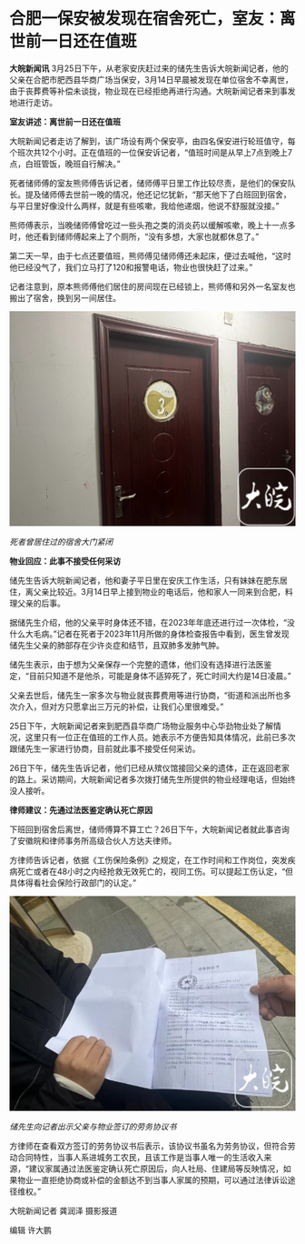 # 合肥一保安被发现在宿舍死亡，室友：离世前一日还在值班

**大皖新闻讯**
3月25日下午，从老家安庆赶过来的储先生告诉大皖新闻记者，他的父亲在合肥市肥西县华商广场当保安，3月14日早晨被发现在单位宿舍不幸离世，由于丧葬费等补偿未谈拢，物业现在已经拒绝再进行沟通。大皖新闻记者来到事发地进行走访。

**室友讲述：离世前一日还在值班**

大皖新闻记者走访了解到，该广场设有两个保安亭，由四名保安进行轮班值守，每个班次共12个小时。正在值班的一位保安诉记者，“值班时间是从早上7点到晚上7点，白班管饭，晚班自行解决。”

死者储师傅的室友熊师傅告诉记者，储师傅平日里工作比较尽责，是他们的保安队长。提及储师傅去世前一晚的情况，他还记忆犹新，“那天他下了白班回到宿舍，与平日里好像没什么两样，就是有些咳嗽，我给他递烟，他说不舒服就没接。”

熊师傅表示，当晚储师傅曾吃过一些头孢之类的消炎药以缓解咳嗽，晚上十一点多时，他还看到储师傅起来上了个厕所，“没有多想，大家也就都休息了。”

第二天一早，由于七点还要值班，熊师傅见储师傅还未起床，便过去喊他，“这时他已经没气了，我们立马打了120和报警电话，物业也很快赶了过来。”

记者注意到，原本熊师傅他们居住的房间现在已经锁上，熊师傅和另外一名室友也搬出了宿舍，换到另一间居住。

![8fbd78731d376fab663e6105551c12ba.jpg](https://raw.githubusercontent.com/qqhsx/qqnews_image/main/2024/03/27/合肥一保安被发现在宿舍死亡，室友：离世前一日还在值班/8fbd78731d376fab663e6105551c12ba.jpg)

_死者曾居住过的宿舍大门紧闭_

**物业回应：此事不接受任何采访**

储先生告诉大皖新闻记者，他和妻子平日里在安庆工作生活，只有妹妹在肥东居住，离父亲比较近。3月14日早上接到物业的电话后，他和家人一同来到合肥，料理父亲的后事。

据储先生介绍，他的父亲平时身体还不错，在2023年年底还进行过一次体检，“没什么大毛病。”记者在死者于2023年11月所做的身体检查报告中看到，医生曾发现储先生父亲的肺部存在少许炎症和结节，且双肺多发肺气肿。

储先生表示，由于想为父亲保存一个完整的遗体，他们没有选择进行法医鉴定，“目前只知道不是他杀，可能是身体不适猝死了，死亡时间大约是14日凌晨。”

父亲去世后，储先生一家多次与物业就丧葬费用等进行协商，“街道和派出所也多次介入，但对方只愿拿出三万元的补偿，让我们心里很难受。”

25日下午，大皖新闻记者来到肥西县华商广场物业服务中心华劲物业处了解情况，这里只有一位正在值班的工作人员。她表示不方便告知具体情况，此前已多次跟储先生一家进行协商，目前就此事不接受任何采访。

26日下午，储先生告诉记者，他们已经从殡仪馆接回父亲的遗体，正在返回老家的路上。采访期间，大皖新闻记者多次拨打储先生所提供的物业经理电话，但始终没人接听。

**律师建议：先通过法医鉴定确认死亡原因**

下班回到宿舍后离世，储师傅算不算工亡？26日下午，大皖新闻记者就此事咨询了安徽皖和律师事务所高级合伙人方达夫律师。

方律师告诉记者，依据《工伤保险条例》之规定，在工作时间和工作岗位，突发疾病死亡或者在48小时之内经抢救无效死亡的，视同工伤。可以提起工伤认定，“但具体得看社会保险行政部门的认定。”

![0d277b2a50a33c74bcc2631f47ae432d.jpg](https://raw.githubusercontent.com/qqhsx/qqnews_image/main/2024/03/27/合肥一保安被发现在宿舍死亡，室友：离世前一日还在值班/0d277b2a50a33c74bcc2631f47ae432d.jpg)

_储先生向记者出示父亲与物业签订的劳务协议书_

方律师在查看双方签订的劳务协议书后表示，该协议书虽名为劳务协议，但符合劳动合同特性，当事人系进城务工农民，且该工作是当事人唯一的生活收入来源，“建议家属通过法医鉴定确认死亡原因后，向人社局、住建局等反映情况，如果物业一直拒绝协商或补偿的金额达不到当事人家属的预期，可以通过法律诉讼途径维权。”

大皖新闻记者 龚润泽 摄影报道

编辑 许大鹏

